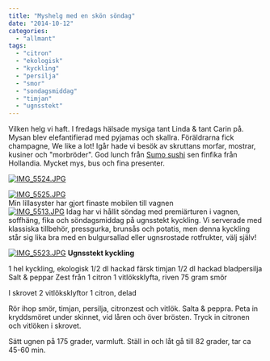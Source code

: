 ```yaml
---
title: "Myshelg med en skön söndag"
date: "2014-10-12"
categories: 
  - "allmant"
tags: 
  - "citron"
  - "ekologisk"
  - "kyckling"
  - "persilja"
  - "smor"
  - "sondagsmiddag"
  - "timjan"
  - "ugnsstekt"
---
```


Vilken helg vi haft. I fredags hälsade mysiga tant Linda & tant Carin på. Mysan blev elefantifierad med pyjamas och skallra. Föräldrarna fick champagne, We like a lot! Igår hade vi besök av skruttans morfar, mostrar, kusiner och "morbröder". God lunch från [Sumo sushi](http://sumosushi.se/meny/) sen finfika från Hollandia. Mycket mys, bus och fina presenter.  
  
[![IMG_5524.JPG](/static/img/IMG_5524.jpg)](http://import.local/wp-content/uploads/2014/10/IMG_5524.jpg)  
  
[![IMG_5525.JPG](/static/img/IMG_5525.jpg)](http://import.local/wp-content/uploads/2014/10/IMG_5525.jpg)  
Min lillasyster har gjort finaste mobilen till vagnen  
[![IMG_5513.JPG](/static/img/IMG_5513.jpg)](http://import.local/wp-content/uploads/2014/10/IMG_5513.jpg) Idag har vi hållit söndag med premiärturen i vagnen, soffhäng, fika och söndagsmiddag på ugnsstekt kyckling. Vi serverade med klassiska tillbehör, pressgurka, brunsås och potatis, men denna kyckling står sig lika bra med en bulgursallad eller ugnsrostade rotfrukter, välj själv!  
  
[![IMG_5523.JPG](/static/img/IMG_5523.jpg)](http://import.local/wp-content/uploads/2014/10/IMG_5523.jpg) **Ugnsstekt kyckling**

1 hel kyckling, ekologisk 1/2 dl hackad färsk timjan 1/2 dl hackad bladpersilja Salt & peppar Zest från 1 citron 1 vitlöksklyfta, riven 75 gram smör

I skrovet 2 vitlöksklyftor 1 citron, delad

Rör ihop smör, timjan, persilja, citronzest och vitlök. Salta & peppra. Peta in kryddsmöret under skinnet, vid låren och över brösten. Tryck in citronen och vitlöken i skrovet.

Sätt ugnen på 175 grader, varmluft. Ställ in och låt gå till 82 grader, tar ca 45-60 min.
